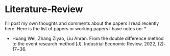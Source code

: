# Literature-Review
I'll post my own thoughts and comments about the papers I read recently here. 
Here is the list of papers or working papers I have notes on:
*
* Huang Wei, Zhang Ziyao, Liu Anran. From the double difference method to the event research method [J]. Industrial Economic Review, 2022, (2): 17~36.
